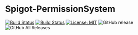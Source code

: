 # Spigot-PermissionSystem

[![Build Status](https://travis-ci.com/ursinn/Spigot-PermissionSystem.svg?branch=master)](https://travis-ci.com/ursinn/Spigot-PermissionSystem)
[![Build Status](https://ci.filli-it.ch/job/ursinn/job/Spigot-PermissionSystem/job/master/badge/icon)](https://ci.filli-it.ch/job/ursinn/job/Spigot-PermissionSystem/job/master/)
[![License: MIT](https://img.shields.io/badge/License-MIT-green.svg)](https://opensource.org/licenses/MIT)
![GitHub release](https://img.shields.io/github/release/ursinn/Spigot-PermissionSystem.svg)
![GitHub All Releases](https://img.shields.io/github/downloads/ursinn/Spigot-PermissionSystem/total.svg)
